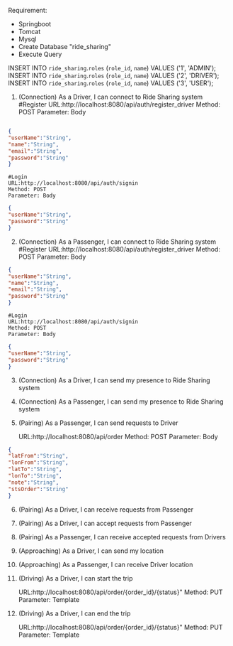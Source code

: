 Requirement:
- Springboot
- Tomcat
- Mysql
- Create Database "ride_sharing"
- Execute Query

INSERT INTO `ride_sharing`.`roles` (`role_id`, `name`) VALUES ('1', 'ADMIN');
INSERT INTO `ride_sharing`.`roles` (`role_id`, `name`) VALUES ('2', 'DRIVER');
INSERT INTO `ride_sharing`.`roles` (`role_id`, `name`) VALUES ('3', 'USER');



1. (Connection) As a Driver, I can connect to Ride Sharing system
    #Register
	URL:http://localhost:8080/api/auth/register_driver
	Method: POST
	Parameter: Body

```json

{
"userName":"String",
"name":"String",
"email":"String",
"password":"String"
}
```
    #Login
	URL:http://localhost:8080/api/auth/signin
	Method: POST
	Parameter: Body

```json
{
"userName":"String",
"password":"String"
}

```
2. (Connection) As a Passenger, I can connect to Ride Sharing system
    #Register
	URL:http://localhost:8080/api/auth/register_driver
	Method: POST
	Parameter: Body

```json
{
"userName":"String",
"name":"String",
"email":"String",
"password":"String"
}
```
    #Login
	URL:http://localhost:8080/api/auth/signin
	Method: POST
	Parameter: Body

```json
{
"userName":"String",
"password":"String"
}

```
3. (Connection) As a Driver, I can send my presence to Ride Sharing system
4. (Connection) As a Passenger, I can send my presence to Ride Sharing system

5. (Pairing) As a Passenger, I can send requests to Driver

	URL:http://localhost:8080/api/order
	Method: POST
	Parameter: Body

```json
{
"latFrom":"String",
"lonFrom":"String",
"latTo":"String",
"lonTo":"String",
"note":"String",
"stsOrder":"String"
}
```
6. (Pairing) As a Driver, I can receive requests from Passenger
7. (Pairing) As a Driver, I can accept requests from Passenger
8. (Pairing) As a Passenger, I can receive accepted requests from Drivers
9. (Approaching) As a Driver, I can send my location
10. (Approaching) As a Passenger, I can receive Driver location
11. (Driving) As a Driver, I can start the trip

    URL:http://localhost:8080/api/order/{order_id}/{status}"
	Method: PUT
	Parameter: Template

12. (Driving) As a Driver, I can end the trip

    URL:http://localhost:8080/api/order/{order_id}/{status}"
	Method: PUT
	Parameter: Template